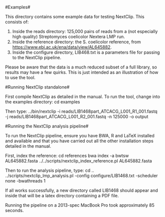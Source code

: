 #Examples#

This directory contains some example data for testing NextClip. This consists of:
1. Inside the reads directory: 125,000 pairs of reads from a (not especially high quality) Streptomyces coelicolor Nextera LMP run.
2. Inside the reference directory: the S. coelicolor reference, from https://www.ebi.ac.uk/ena/data/view/AL645882.
3. Inside the configure directory, LIB468.txt is a parameters file for passing to the NextClip pipeline.

Please be aware that the data is a much reduced subset of a full library, so results may have a few quirks. This is just intended as an illustration of how to use the tool.

#Running NextClip standalone#

First compile NextClip as detailed in the manual. To run the tool, change into the examples directory:
cd examples

Then type:
../bin/nextclip -i reads/LIB1468part_ATCACG_L001_R1_001.fastq -j reads/LIB1468part_ATCACG_L001_R2_001.fastq -n 125000 -o output

#Running the NextClip analysis pipeline#

To run the NextClip pipeline, ensure you have BWA, R and LaTeX installed and available and that you have carried out all the other installation steps detailed in the manual.

First, index the reference:
cd references
bwa index -a bwtsw AL645882.fasta
../../scripts/nextclip_index_reference.pl AL645882.fasta

Then to run the analysis pipeline, type:
cd ..
../scripts/nextclip_lmp_analysis.pl -config configure/LIB1468.txt -scheduler none -bwathreads 1

If all works successfully, a new directory called LIB1468 should appear and inside that will be a latex directory containing a PDF file.

Running the pipeline on a 2013-spec MacBook Pro took approximately 85 seconds.

